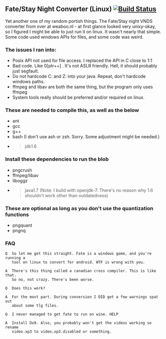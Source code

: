## Fate/Stay Night Converter (Linux) [![Build Status](https://travis-ci.org/chaoskagami/FSNConverter-Linux.svg?branch=master)](https://travis-ci.org/chaoskagami/FSNConverter-Linux)

Yet another one of my random portish things. The Fate/Stay night VNDS converter from over at weaboo.nl - at first glance looked very unixy-okay, so I figured I might be able to just run it on linux.
It wasn't nearly that simple. Some code used windows APIs for files, and some code was weird.

### The issues I ran into:
 - Posix API not used for file access. I replaced the API in C close to 1:1
 - Bad code. Like 0[ptr++] . It's not ASLR friendly. Hell, it should probably just segfault.
 - Do not hardcode C: and Z: into your java. Repeat, don't hardcode windows paths.
 - ffmpeg and libav are both the same thing, but the program only uses ffmpeg
 - System tools really should be preferred and/or required on linux.

### These are needed to compile this, as well as the below
 - ant
 - gcc
 - g++
 - bash (I don't use ash or zsh. Sorry. Some adjustment might be needed.)
 - > jdk1.6

### Install these dependencies to run the blob
 - pngcrush
 - ffmpeg/libav
 - liboggz
 - > java1.7 (Note: I build with openjdk-7. There's no reason why 1.6 shouldn't work other than outdatedness)

### These are optional as long as you don't use the quantization functions
 - pngquant
 - pngnq

### FAQ
```
Q  So let me get this straight. Fate is a windows game, and you're running a
   tool on linux to convert for android. WTF is wrong with you.
```
```
A  There's this thing called a canadian cross compiler. This is like that.
   So no, not crazy. There's been worse.
```
```
Q  Does this work?
```
```
A  For the most part. During conversion I DID get a few warnings spat out
   about some tlg files.
```
```
Q  I never managed to get fate to run on wine. HELP
```
```
A  Install Dx9. Also, you probably won't get the videos working so rename
   video.xp3 to video.xp3.disabled or something.
```

